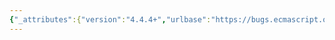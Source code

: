 ```yaml
---
{"_attributes":{"version":"4.4.4+","urlbase":"https://bugs.ecmascript.org/","maintainer":"dherman@mozilla.com"},"bug":{"bug_id":3506,"creation_ts":"2015-01-02 03:02:00 -0800","short_desc":"@@toStringTag protected builtins list not complete?","delta_ts":"2015-01-28 16:22:53 -0800","product":"Draft for 6th Edition","component":"editorial issue","version":"Rev 30: December 24, 2014 Draft","rep_platform":"All","op_sys":"All","bug_status":"RESOLVED","resolution":"WORKSFORME","priority":"Normal","bug_severity":"enhancement","everconfirmed":true,"reporter":{"uid":"ljharb","name":"Jordan Harband"},"assigned_to":{"uid":"allen","name":"Allen Wirfs-Brock"},"cc":"claude.pache","long_desc":[{"commentid":11292,"comment_count":0,"who":{"uid":"ljharb","name":"Jordan Harband"},"bug_when":"2015-01-02 03:02:54 -0800","thetext":"https://people.mozilla.org/~jorendorff/es6-draft.html#sec-object.prototype.tostring step 17b lists the following built in string tags:\n \"Arguments\", \"Array\", \"Boolean\", \"Date\", \"Error\", \"Function\", \"Number\", \"RegExp\", or \"String\"\n\nI understand that new things added in ES6 will not have the same protection for legacy purposes (that's a separate discussion) - but what about Math and JSON, both of which are in ES5 and might have the same legacy code checks?\n\nAlso, what about objects without a @@toStringTag specified, which return \"[object Object]\"?\n\nIn other words, it appears to me that \"Math\", \"JSON\", and \"Object\" should all be in this same unspoof-able list. Thoughts?"},{"commentid":11315,"comment_count":1,"who":{"uid":"claude.pache","name":"Claude Pache"},"bug_when":"2015-01-06 14:05:21 -0800","thetext":"The built-in objects Math and JSON are regular ordinary objects that could be entirely reimplemented by user code. IMHO, there isn't much value in protecting such objects."},{"commentid":11316,"comment_count":2,"who":{"uid":"ljharb","name":"Jordan Harband"},"bug_when":"2015-01-06 14:06:21 -0800","thetext":"However, currently they can be brand-checked via Object.prototype.toString.call - isn't the purpose of this protection to ensure that such brand-checking never breaks?"},{"commentid":11328,"comment_count":3,"who":{"uid":"allen","name":"Allen Wirfs-Brock"},"bug_when":"2015-01-13 10:37:12 -0800","thetext":"However, we'd have to add some sort of branding internal slot to Math and JSON in order to do this.  \n\nHow likely to you think that anybody is actually brand checking Math and JSON  using O.p.toString.  It seems pointless as it doesn't guarantee anything about the their properties.\n\nI'm inclined to forgo the added complexity and see if this slip by."},{"commentid":11558,"comment_count":4,"who":{"uid":"claude.pache","name":"Claude Pache"},"bug_when":"2015-01-20 03:47:23 -0800","thetext":"For completeness, among the tags defined before ES6, there is also \"Undefined\" and \"Null\".\n\n(Not that I'd like to protect those any more than \"JSON\", etc.)"},{"commentid":11743,"comment_count":5,"who":{"uid":"ljharb","name":"Jordan Harband"},"bug_when":"2015-01-28 16:22:53 -0800","thetext":"To summarize the discussion at today's TC39 meeting:\n\nGiven that the style of checks that Allen proposed (using non-side-effecty non-generic methods that rely on internal slots, in a try/catch) is indeed reliable in ES3, and will continue to be reliable in ES6, any security-conscious code should update itself to use these kinds of checks rather than an Object.prototype.toString.call check. v8 (and any other implementations that are working on @@toStringTag) will leave Symbol.toStringTag behind a flag for a full two months, to give the relevant code time to release updates.\n\nIn addition, anybody who modifies a builtin so that, say, a Boolean reports itself as a Number, intends the effects of this change, and so there is no concern about them. In accordance with this, step 17b of https://people.mozilla.org/~jorendorff/es6-draft.html#sec-object.prototype.tostring will be removed - if a developer wants to make a non-builtin value masquerade as a builtin, they similarly are intending those effects."}]}}
---
```

